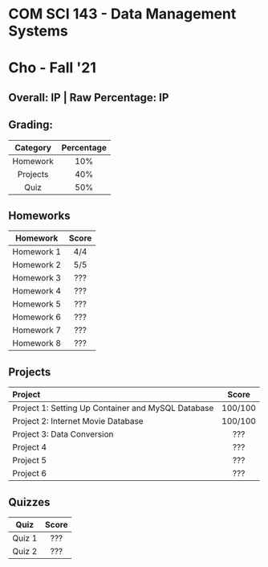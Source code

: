 # COM SCI 143 - Data Management Systems

# Cho - Fall '21

## Overall: IP | Raw Percentage: IP

## Grading:

| Category | Percentage |
| :------: | :--------: |
| Homework |    10%     |
| Projects |    40%     |
|   Quiz   |    50%     |

## Homeworks

|  Homework  | Score |
| :--------: | :---: |
| Homework 1 |  4/4  |
| Homework 2 |  5/5  |
| Homework 3 |  ???  |
| Homework 4 |  ???  |
| Homework 5 |  ???  |
| Homework 6 |  ???  |
| Homework 7 |  ???  |
| Homework 8 |  ???  |

## Projects

| Project                                            |  Score  |
| :------------------------------------------------- | :-----: |
| Project 1: Setting Up Container and MySQL Database | 100/100 |
| Project 2: Internet Movie Database                 | 100/100 |
| Project 3: Data Conversion                         |   ???   |
| Project 4                                          |   ???   |
| Project 5                                          |   ???   |
| Project 6                                          |   ???   |

## Quizzes

|  Quiz  | Score |
| :----: | :---: |
| Quiz 1 |  ???  |
| Quiz 2 |  ???  |

